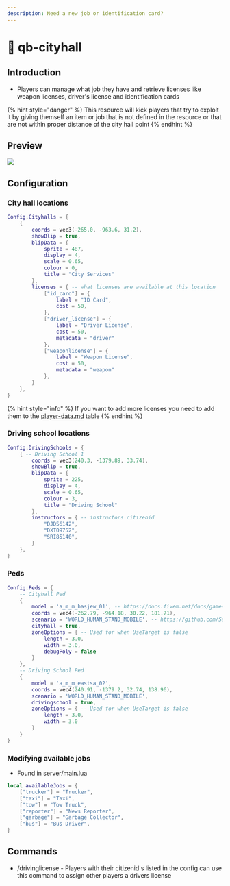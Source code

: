 ```yaml
---
description: Need a new job or identification card?
---
```


# 🏢 qb-cityhall

## Introduction

-   Players can manage what job they have and retrieve licenses like weapon licenses, driver's license and identification cards

{% hint style="danger" %}
This resource will kick players that try to exploit it by giving themself an item or job that is not defined in the resource or that are not within proper distance of the city hall point
{% endhint %}

## Preview

![](https://camo.githubusercontent.com/fb24d4570b9e370af639567c94ba0a238f8d1f497ef6aeebe4914ff324624fc6/68747470733a2f2f692e696d6775722e636f6d2f6c365a526c58502e706e67)

## Configuration

### City hall locations

```lua
Config.Cityhalls = {
    {
        coords = vec3(-265.0, -963.6, 31.2),
        showBlip = true,
        blipData = {
            sprite = 487,
            display = 4,
            scale = 0.65,
            colour = 0,
            title = "City Services"
        },
        licenses = { -- what licenses are available at this location
            ["id_card"] = {
                label = "ID Card",
                cost = 50,
            },
            ["driver_license"] = {
                label = "Driver License",
                cost = 50,
                metadata = "driver"
            },
            ["weaponlicense"] = {
                label = "Weapon License",
                cost = 50,
                metadata = "weapon"
            },
        }
    },
}
```

{% hint style="info" %}
If you want to add more licenses you need to add them to the [player-data.md](../qb-core/player-data.md "mention") table&#x20;
{% endhint %}

### Driving school locations

```lua
Config.DrivingSchools = {
    { -- Driving School 1
        coords = vec3(240.3, -1379.89, 33.74),
        showBlip = true,
        blipData = {
            sprite = 225,
            display = 4,
            scale = 0.65,
            colour = 3,
            title = "Driving School"
        },
        instructors = { -- instructors citizenid
            "DJD56142",
            "DXT09752",
            "SRI85140",
        }
    },
}
```

### Peds

```lua
Config.Peds = {
    -- Cityhall Ped
    {
        model = 'a_m_m_hasjew_01', -- https://docs.fivem.net/docs/game-references/ped-models/
        coords = vec4(-262.79, -964.18, 30.22, 181.71),
        scenario = 'WORLD_HUMAN_STAND_MOBILE', -- https://github.com/Santagain/gtav-scenarios
        cityhall = true,
        zoneOptions = { -- Used for when UseTarget is false
            length = 3.0,
            width = 3.0,
            debugPoly = false
        }
    },
    -- Driving School Ped
    {
        model = 'a_m_m_eastsa_02',
        coords = vec4(240.91, -1379.2, 32.74, 138.96),
        scenario = 'WORLD_HUMAN_STAND_MOBILE',
        drivingschool = true,
        zoneOptions = { -- Used for when UseTarget is false
            length = 3.0,
            width = 3.0
        }
    }
}
```

### Modifying available jobs

-   Found in server/main.lua

```lua
local availableJobs = {
    ["trucker"] = "Trucker",
    ["taxi"] = "Taxi",
    ["tow"] = "Tow Truck",
    ["reporter"] = "News Reporter",
    ["garbage"] = "Garbage Collector",
    ["bus"] = "Bus Driver",
}
```

## Commands

-   /drivinglicense - Players with their citizenid's listed in the config can use this command to assign other players a drivers license
